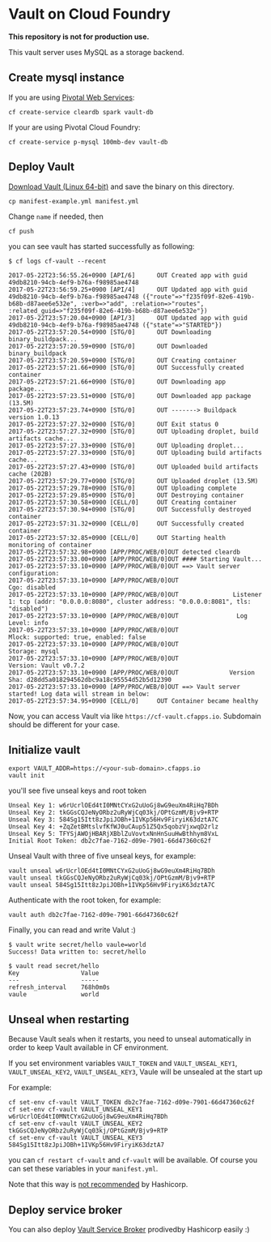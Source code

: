# Vault on Cloud Foundry

**This repository is not for production use.**

This vault server uses MySQL as a storage backend.

## Create mysql instance


If you are using [Pivotal Web Services](https://run.pivotal.io):

```
cf create-service cleardb spark vault-db
```

If your are using Pivotal Cloud Foundry:

```
cf create-service p-mysql 100mb-dev vault-db
```

## Deploy Vault

[Download Vault (Linux 64-bit)](https://www.vaultproject.io/downloads.html) and save the binary on this directory.

```
cp manifest-example.yml manifest.yml 
```

Change `name` if needed, then

```
cf push
```

you can see vault has started successfully as following:

```
$ cf logs cf-vault --recent

2017-05-22T23:56:55.26+0900 [API/6]      OUT Created app with guid 49db8210-94cb-4ef9-b76a-f98985ae4748
2017-05-22T23:56:59.25+0900 [API/4]      OUT Updated app with guid 49db8210-94cb-4ef9-b76a-f98985ae4748 ({"route"=>"f235f09f-82e6-419b-b68b-d87aee6e532e", :verb=>"add", :relation=>"routes", :related_guid=>"f235f09f-82e6-419b-b68b-d87aee6e532e"})
2017-05-22T23:57:20.04+0900 [API/3]      OUT Updated app with guid 49db8210-94cb-4ef9-b76a-f98985ae4748 ({"state"=>"STARTED"})
2017-05-22T23:57:20.54+0900 [STG/0]      OUT Downloading binary_buildpack...
2017-05-22T23:57:20.59+0900 [STG/0]      OUT Downloaded binary_buildpack
2017-05-22T23:57:20.59+0900 [STG/0]      OUT Creating container
2017-05-22T23:57:21.66+0900 [STG/0]      OUT Successfully created container
2017-05-22T23:57:21.66+0900 [STG/0]      OUT Downloading app package...
2017-05-22T23:57:23.51+0900 [STG/0]      OUT Downloaded app package (13.5M)
2017-05-22T23:57:23.74+0900 [STG/0]      OUT -------> Buildpack version 1.0.13
2017-05-22T23:57:27.32+0900 [STG/0]      OUT Exit status 0
2017-05-22T23:57:27.32+0900 [STG/0]      OUT Uploading droplet, build artifacts cache...
2017-05-22T23:57:27.33+0900 [STG/0]      OUT Uploading droplet...
2017-05-22T23:57:27.33+0900 [STG/0]      OUT Uploading build artifacts cache...
2017-05-22T23:57:27.43+0900 [STG/0]      OUT Uploaded build artifacts cache (202B)
2017-05-22T23:57:29.77+0900 [STG/0]      OUT Uploaded droplet (13.5M)
2017-05-22T23:57:29.78+0900 [STG/0]      OUT Uploading complete
2017-05-22T23:57:29.85+0900 [STG/0]      OUT Destroying container
2017-05-22T23:57:30.58+0900 [CELL/0]     OUT Creating container
2017-05-22T23:57:30.94+0900 [STG/0]      OUT Successfully destroyed container
2017-05-22T23:57:31.32+0900 [CELL/0]     OUT Successfully created container
2017-05-22T23:57:32.85+0900 [CELL/0]     OUT Starting health monitoring of container
2017-05-22T23:57:32.98+0900 [APP/PROC/WEB/0]OUT detected cleardb
2017-05-22T23:57:33.00+0900 [APP/PROC/WEB/0]OUT #### Starting Vault...
2017-05-22T23:57:33.10+0900 [APP/PROC/WEB/0]OUT ==> Vault server configuration:
2017-05-22T23:57:33.10+0900 [APP/PROC/WEB/0]OUT                      Cgo: disabled
2017-05-22T23:57:33.10+0900 [APP/PROC/WEB/0]OUT               Listener 1: tcp (addr: "0.0.0.0:8080", cluster address: "0.0.0.0:8081", tls: "disabled")
2017-05-22T23:57:33.10+0900 [APP/PROC/WEB/0]OUT                Log Level: info
2017-05-22T23:57:33.10+0900 [APP/PROC/WEB/0]OUT                    Mlock: supported: true, enabled: false
2017-05-22T23:57:33.10+0900 [APP/PROC/WEB/0]OUT                  Storage: mysql
2017-05-22T23:57:33.10+0900 [APP/PROC/WEB/0]OUT                  Version: Vault v0.7.2
2017-05-22T23:57:33.10+0900 [APP/PROC/WEB/0]OUT              Version Sha: d28dd5a018294562dbc9a18c95554d52b5d12390
2017-05-22T23:57:33.10+0900 [APP/PROC/WEB/0]OUT ==> Vault server started! Log data will stream in below:
2017-05-22T23:57:34.95+0900 [CELL/0]     OUT Container became healthy
```

Now, you can access Vault via like `https://cf-vault.cfapps.io`. Subdomain should be different for your case.

## Initialize vault


```
export VAULT_ADDR=https://<your-sub-domain>.cfapps.io
vault init
```

you'll see five unseal keys and root token

```
Unseal Key 1: w6rUcrlOEd4tI0MNtCYxG2uUoGj8wG9euXm4RiHq7BDh
Unseal Key 2: tkGGsCQJeNyORbz2uRyWjCq03kj/OPtGzmM/Bjv9+RTP
Unseal Key 3: 584Sg15Itt8zJpiJOBh+1IVKp56Hv9FiryiK63dztA7C
Unseal Key 4: +ZqZetBMtslvfKfWJ0uCAup51Z5Qx5qobzVjxwqD2rlz
Unseal Key 5: TFYSjAWOjHBARjXBblZuVovtxNnHnSuuHwBthhym8VxL
Initial Root Token: db2c7fae-7162-d09e-7901-66d47360c62f
```


Unseal Vault with three of five unseal keys, for example:

```
vault unseal w6rUcrlOEd4tI0MNtCYxG2uUoGj8wG9euXm4RiHq7BDh
vault unseal tkGGsCQJeNyORbz2uRyWjCq03kj/OPtGzmM/Bjv9+RTP
vault unseal 584Sg15Itt8zJpiJOBh+1IVKp56Hv9FiryiK63dztA7C
```

Authenticate with the root token, for example:

```
vault auth db2c7fae-7162-d09e-7901-66d47360c62f
```

Finally, you can read and write Valut :)

```
$ vault write secret/hello vaule=world
Success! Data written to: secret/hello

$ vault read secret/hello
Key             	Value
---             	-----
refresh_interval	768h0m0s
vaule           	world
```

## Unseal when restarting

Because Vault seals when it restarts, you need to unseal automatically in order to keep Vault available in CF environment.

If you set environment variables `VAULT_TOKEN` and `VAULT_UNSEAL_KEY1`, `VAULT_UNSEAL_KEY2`, `VAULT_UNSEAL_KEY3`, Vaule will be unsealed at the start up

For example:

```
cf set-env cf-vault VAULT_TOKEN db2c7fae-7162-d09e-7901-66d47360c62f
cf set-env cf-vault VAULT_UNSEAL_KEY1 w6rUcrlOEd4tI0MNtCYxG2uUoGj8wG9euXm4RiHq7BDh
cf set-env cf-vault VAULT_UNSEAL_KEY2 tkGGsCQJeNyORbz2uRyWjCq03kj/OPtGzmM/Bjv9+RTP
cf set-env cf-vault VAULT_UNSEAL_KEY3 584Sg15Itt8zJpiJOBh+1IVKp56Hv9FiryiK63dztA7
```

you can `cf restart cf-vault` and `cf-vault` will be available.
Of course you can set these variables in your `manifest.yml`.

Note that this way is [not recommended](https://www.vaultproject.io/docs/concepts/seal.html#unsealing) by Hashicorp.

## Deploy service broker

You can also deploy [Vault Service Broker](https://github.com/hashicorp/cf-vault-service-broker) prodivedby Hashicorp easily :)

